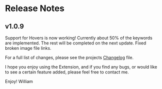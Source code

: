 # Release Notes
## v1.0.9
Support for Hovers is now working! Currently about 50% of the keywords are implemented.
The rest will be completed on the next update.
Fixed broken image file links.

For a full list of changes, please see the projects [Changelog](CHANGELOG.md) file.

I hope you enjoy using the Extension, and if you find any bugs, or would like to see a certain feature added, please feel free to contact me.

Enjoy! William

